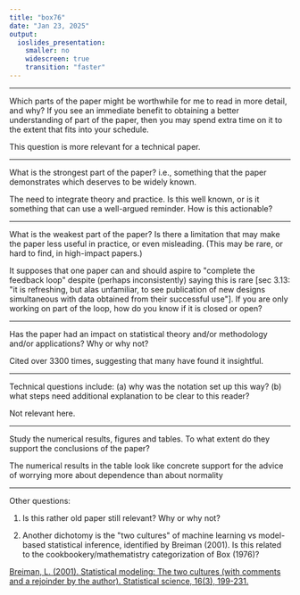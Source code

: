 ```yaml
---
title: "box76"
date: "Jan 23, 2025"
output:
  ioslides_presentation:
    smaller: no
    widescreen: true
    transition: "faster" 
---
```



---------

Which parts of the paper might be worthwhile for me to read in more detail, and why? If you see an immediate benefit to obtaining a better understanding of part of the paper, then you may spend extra time on it to the extent that fits into your schedule.

This question is more relevant for a technical paper.

---------

What is the strongest part of the paper? i.e., something that the paper demonstrates which deserves to be widely known.

The need to integrate theory and practice. Is this well known, or is it something that can use a well-argued reminder. How is this actionable?

---------

What is the weakest part of the paper? Is there a limitation that may make the paper less useful in practice, or even misleading. (This may be rare, or hard to find, in high-impact papers.)

It supposes that one paper can and should aspire to "complete the feedback loop" despite (perhaps inconsistently) saying this is rare [sec 3.13:  "it is refreshing, but alas unfamiliar, to see publication of new designs simultaneous with data obtained from their successful use"]. If you are only working on part of the loop, how do you know if it is closed or open?

---------


Has the paper had an impact on statistical theory and/or methodology and/or applications? Why or why not?

Cited over 3300 times, suggesting that many have found it insightful. 

--------

Technical questions include: (a) why was the notation set up this way? (b) what steps need additional explanation to be clear to this reader?

Not relevant here.

--------

Study the numerical results, figures and tables. To what extent do they support the conclusions of the paper?

The numerical results in the table look like concrete support for the advice of worrying more about dependence than about normality

----------

Other questions:

1. Is this rather old paper still relevant? Why or why not?

2. Another dichotomy is the "two cultures" of machine learning vs model-based statistical inference, identified by Breiman (2001). Is this related to the cookbookery/mathematistry categorization of Box (1976)?

[Breiman, L. (2001). Statistical modeling: The two cultures (with comments and a rejoinder by the author). Statistical science, 16(3), 199-231.](https://projecteuclid.org/journals/statistical-science/volume-16/issue-3/Statistical-Modeling--The-Two-Cultures-with-comments-and-a/10.1214/ss/1009213726.pdf)








